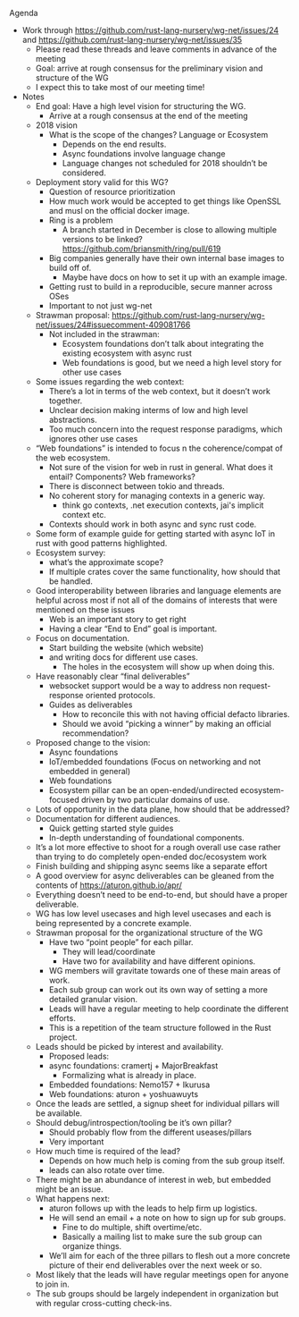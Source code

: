
Agenda
- Work through https://github.com/rust-lang-nursery/wg-net/issues/24 and https://github.com/rust-lang-nursery/wg-net/issues/35
  - Please read these threads and leave comments in advance of the meeting
  - Goal: arrive at rough consensus for the preliminary vision and structure of the WG
  - I expect this to take most of our meeting time!
- Notes
  - End goal: Have a high level vision for structuring the WG.
    - Arrive at a rough consensus at the end of the meeting
  - 2018 vision
    - What is the scope of the changes? Language or Ecosystem
      - Depends on the end results. 
      - Async foundations involve language change
      - Language changes not scheduled for 2018 shouldn’t be considered.
  - Deployment story valid for this WG?
    - Question of resource prioritization
    - How much work would be accepted to get things like OpenSSL and musl on the official docker image.
    - Ring is a problem
      - A branch started in December is close to allowing multiple versions to be linked? https://github.com/briansmith/ring/pull/619
    - Big companies generally have their own internal base images to build off of.
      - Maybe have docs on how to set it up with an example image.
    - Getting rust to build in a reproducible, secure manner across OSes
    - Important to not just wg-net
  - Strawman proposal: https://github.com/rust-lang-nursery/wg-net/issues/24#issuecomment-409081766
    - Not included in the strawman:
      - Ecosystem foundations don’t talk about integrating the existing ecosystem with async rust
      - Web foundations is good, but we need a high level story for other use cases
  - Some issues regarding the web context:
    - There’s a lot in terms of the web context, but it doesn’t work together.
    - Unclear decision making interms of low and high level abstractions.
    - Too much concern into the request response paradigms, which ignores other use cases
  - “Web foundations” is intended to focus n the coherence/compat of the web ecosystem.
    - Not sure of the vision for web in rust in general. What does it entail? Components? Web frameworks?
    - There is disconnect between tokio and threads.
    - No coherent story for managing contexts in a generic way.
      - think go contexts, .net execution contexts, jai's implicit context etc.
    - Contexts should work in both async and sync rust code.
  - Some form of example guide for getting started with async IoT in rust with good patterns highlighted.
  - Ecosystem survey: 
    - what’s the approximate scope?
    - If multiple crates cover the same functionality, how should that be handled.
  - Good interoperability between libraries and language elements  are helpful across most if not all of the domains of interests that were mentioned on these issues
    - Web is an important story to get right
    - Having a clear “End to End” goal is important.
  - Focus on documentation.
    - Start building the website (which website)
    - and writing docs for different use cases.
      - The holes in the ecosystem will show up when doing this.
  - Have reasonably clear “final deliverables”
    - websocket support would be a way to address non request-response oriented protocols.
    - Guides as deliverables
      - How to reconcile this with not having official defacto libraries.
      - Should we avoid “picking a winner” by making an official recommendation?
  - Proposed change to the vision:
    - Async foundations
    - IoT/embedded foundations (Focus on networking and not embedded in general)
    - Web foundations
    - Ecosystem pillar can be an open-ended/undirected ecosystem-focused driven by two particular domains of use.
  - Lots of opportunity in the data plane, how should that be addressed?
  - Documentation for different audiences.
    - Quick getting started style guides
    - In-depth understanding of foundational components.
  - It’s a lot more effective to shoot for a rough overall use case rather than trying to do completely open-ended doc/ecosystem work
  - Finish building and shipping async seems like a separate effort
  - A good overview for async deliverables can be gleaned from the contents of https://aturon.github.io/apr/
  - Everything doesn’t need to be end-to-end, but should have a proper deliverable.
  - WG has low level usecases and high level usecases and each is being represented by a concrete example.
  - Strawman proposal for the organizational structure of the WG
    - Have two “point people” for each pillar.
      - They will lead/coordinate 
      - Have two for availability and have different opinions.
    - WG members will gravitate towards one of these main areas of work.
    - Each sub group can work out its own way of setting a more detailed granular vision.
    - Leads will have a regular meeting to help coordinate the different efforts.
    - This is a repetition of the team structure followed in  the Rust project.
  - Leads should be picked by interest and availability.
    - Proposed leads:
    - async foundations: cramertj + MajorBreakfast
      - Formalizing what is already in place.
    - Embedded foundations: Nemo157 + Ikurusa
    - Web foundations: aturon + yoshuawuyts
  - Once the leads are settled, a signup sheet for individual pillars will be available.
  - Should debug/introspection/tooling be it’s own pillar?
    - Should probably flow from the different useases/pillars
    - Very important
  - How much time is required of the lead?
    - Depends on how much help is coming from the sub group itself.
    - leads can also rotate over time.
  - There might be an abundance of interest in web, but embedded might be an issue.
  - What happens next:
    - aturon follows up with the leads to help firm up logistics.
    - He will send an email + a note on how to sign up for sub groups.
      - Fine to do multiple, shift overtime/etc. 
      - Basically a mailing list to make sure the sub group can organize things.
    - We’ll aim for each of the three pillars to flesh out a more concrete picture of their end deliverables over the next week or so.
  - Most likely that the leads will have regular meetings open for anyone to join in.
  - The sub groups should be largely independent in organization but with regular cross-cutting check-ins.
